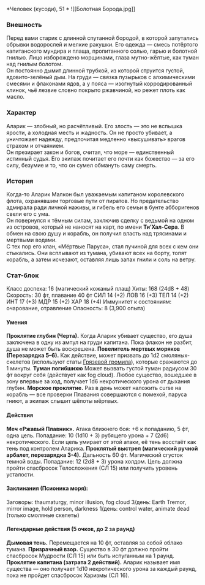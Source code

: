 *Человек (кусоди), 51 *
![[Болотная Борода.jpg]]

### Внешность 
Перед вами старик с длинной спутанной бородой, в которой запутались обрывки водорослей и мелкие ракушки. Его одежда — смесь потёртого капитанского мундира и плаща, пропитанного солью, гарью и болотной гнилью. Лицо изборождено морщинами, глаза мутно-жёлтые, как туман над гнилым болотом.  
Он постоянно дымит длинной трубкой, из которой струится густой, ядовито-зелёный дым. На груди — связка пузырьков с алхимическими смесями и флаконами ядов, а у пояса — изогнутый корродированный клинок, чьё лезвие словно покрыто ржавчиной, но режет плоть как масло.
### Характер
Аларик — злобный, но расчётливый. Его злость — это не вспышка ярости, а холодная месть и жадность. Он не просто убивает, а уничтожает надежду, предпочитая медленно «высушивать» врагов страхом и отчаянием.  
Он презирает закон и богов, считая, что море — единственный истинный судья. Его экипаж почитает его почти как божество — за его силу, безумие и то, что он сумел обмануть саму смерть.
### История
Когда-то Аларик Малкон был уважаемым капитаном королевского флота, охранявшим торговые пути от пиратов. Но предательство адмирала ради личной наживы, и гибель его семьи в бунте абборигенов свели его с ума.  
Он повернулся к тёмным силам, заключив сделку с ведьмой на одном из островов, который не наносят на карт, по имени **Ти’Хал-Сера**. В обмен на свою душу и корабль, он получил власть над трясинами и мертвыми водами.  
С тех пор его клан, «Мёртвые Паруса», стал пучиной для всех с кем они стыкались. Они всплывают из тумана, убивают всех на борту, топят корабль, а затем исчезают, оставляя лишь запах гнили и соль на ветру.
### Стат-блок
Класс доспеха: 16 (магический кожаный плащ)
Хиты: 168 (24d8 + 48)
Скорость: 30 фт, плавание 40 фт
СИЛ	14 (+2)
ЛОВ	16 (+3)
ТЕЛ	14 (+2)
ИНТ	17 (+3)
МДР	15 (+2)
ХАР	18 (+4)
Иммунитет к состояниям: очарование, отравление
Опасность: 8 (3,900 опыта)
#### Умения 
**Проклятие глубин (Черта).** Когда Аларик убивает существо, его душа заключена в одну из ампул на груди капитана. Пока флакон не разбит, душа не может быть воскрешена.
**Повелитель мертвых моряков (Перезарядка 5–6).** Как действие, может призвать до 1d2 смоляных-скелетов (используют статы [Грязевой громила](https://5e14.ttg.club/bestiary/mud_hulk)), которые сражаются до 1 минуты.
**Туман погибшихю** Может вызвать густой туман радиусом 30 фт вокруг себя (действует как fog cloud). Любое существо, вошедшее в зону впервые за ход, получает 1d6 некротического урона от дыхания глубин.
**Морское проклятие.** Раз в день может наложить curse на корабль — все проверки Плавания совершаются с помехой, паруса гниют, а экипаж слышит шёпоты мёртвых.
#### Действия 
**Меч «Ржавый Плавник».** Атака ближнего боя: +6 к попаданию, 5 фт, одна цель. Попадание: 10 (1d10 + 3) рубящего урона + 7 (2d6) некротического. Если цель умирает от этой атаки, её тень восстаёт как тень под контролем Аларика.
**Проклятый выстрел (магический ручной арбалет, перезарядка 3-4).** Дальность 60 фт. Магический сгусток темной воды. Попадание: 12 (2d8 + 3) урона холдом. Цель должна пройти спасбросок Телосложения (СЛ 15) или получить уровень усталости.
#### Заклинания (Псионика моря):
Заговоры: thaumaturgy, minor illusion, fog cloud
3/день: Earth Tremor, mirror image, hold person, darkness
1/день: control water, animate dead (только смоляные скелеты)
#### Легендарные действия (5 очков, до 2 за раунд)
**Дымовая тень.** Перемещается на 10 фт, оставляя за собой облако тумана.
**Призрачный взор.** Существо в 30 фт должно пройти спасбросок Мудрости (СЛ 15) или быть испуганным на 1 раунд.
**Проклятие капитана (затрата 2 действий).** Аларик называет имя существа — оно получает 1d10 некротического урона за каждый раунд, пока не пройдет спасбросок Харизмы (СЛ 16).
